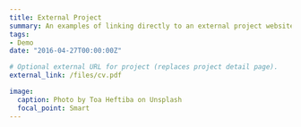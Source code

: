 ```yaml
---
title: External Project
summary: An examples of linking directly to an external project website using `external_link`.
tags:
- Demo
date: "2016-04-27T00:00:00Z"

# Optional external URL for project (replaces project detail page).
external_link: /files/cv.pdf

image:
  caption: Photo by Toa Heftiba on Unsplash
  focal_point: Smart
---
```

